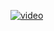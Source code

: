 
[![video](https://res.cloudinary.com/marcomontalbano/image/upload/v1631881535/video_to_markdown/images/youtube--HUBNt18RFbo-c05b58ac6eb4c4700831b2b3070cd403.jpg)](https://youtu.be/HUBNt18RFbo "video")

